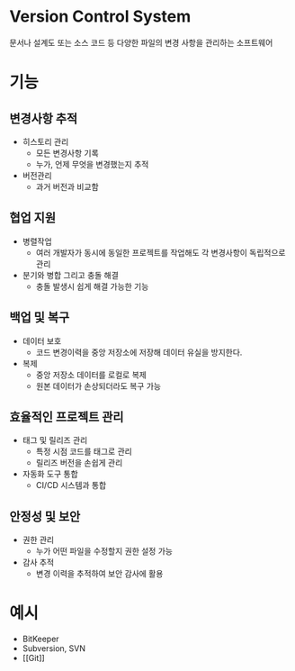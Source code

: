 # Version Control System
문서나 설계도 또는 소스 코드 등 다양한 파일의 변경 사항을 관리하는 소프트웨어

# 기능
## 변경사항 추적
- 히스토리 관리
	- 모든 변경사항 기록
	- 누가, 언제 무엇을 변경했는지 추적
- 버전관리
	- 과거 버전과 비교함

## 협업 지원
- 병렬작업
	- 여러 개발자가 동시에 동일한 프로젝트를 작업해도 각 변경사항이 독립적으로 관리
- 분기와 병합 그리고 충돌 해결
	- 충돌 발생시 쉽게 해결 가능한 기능
## 백업 및 복구
- 데이터 보호
	- 코드 변경이력을 중앙 저장소에 저장해 데이터 유실을 방지한다.
- 복제
	- 중앙 저장소 데이터를 로컬로 복제
	- 원본 데이터가 손상되더라도 복구 가능

## 효율적인 프로젝트 관리
- 태그 및 릴리즈 관리
	- 특정 시점 코드를 태그로 관리
	- 릴리즈 버전을 손쉽게 관리
- 자동화 도구 통합
	- CI/CD 시스템과 통합
## 안정성 및 보안
- 권한 관리
	- 누가 어떤 파일을 수정할지 권한 설정 가능
- 감사 추적
	- 변경 이력을 추적하여 보안 감사에 활용

# 예시
- BitKeeper
- Subversion, SVN
- [[Git]]
